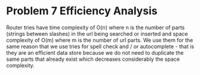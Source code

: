 # Problem 7 Efficiency Analysis

Router tries have time complexity of O(n) where n is the number of parts (strings between slashes) in the url being searched or inserted and space complexity of O(m) where m is the number of url parts.  We use them for the same reason that we use tries for spell check and / or autocomplete - that is they are an efficient data store because we do not need to duplicate the same parts that already exist which decreases considerably the space complexity.
